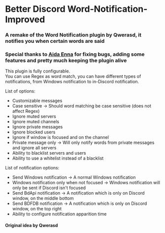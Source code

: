 # Better Discord Word-Notification-Improved
### A remake of the Word Notification plugin by Qwerasd, it notifies you when certain words are said
### Special thanks to [Aida Enna](https://github.com/Aida-Enna) for fixing bugs, adding some features and pretty much keeping the plugin alive

This plugin is fully configurable.\
You can use Regex as word match, you can have different types of notifications, from Windows notification to in-Discord notification.

List of options:
- Customizable messages
- Case sensitive -> Should word matching be case sensitive (does not affect Regex)
- Ignore muted servers
- Ignore muted channels
- Ignore private messages
- Ignore blocked users
- Ignore if window is focused and on the channel
- Private message only -> Will only notify words from private messages and ignore all servers
- Ability to blacklist servers and users
- Ability to use a whitelist instead of a blacklist

List of notification options:
- Send Windows notification -> A normal Windows notification
- Windows notification only when not focused -> Windows notification will only be sent if Discord isn't focused
- Send BdApi notification -> A notification which is only on Discord window, on the middle bottom
- Send BDFDB notification -> A notification which is only on Discord window, on the top right
- Ability to configure notification apparition time

#### Original idea by Qwerasd
